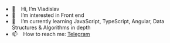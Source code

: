 - 👋 &nbsp;&nbsp; Hi, I’m Vladislav
- 👀 &nbsp;&nbsp; I’m interested in Front end
- 🌱 &nbsp;&nbsp; I’m currently learning JavaScript, TypeScript, Angular, Data Structures & Algorithms in depth
- 📫 &nbsp;&nbsp; How to reach me: <a href="https://t.me/SelfMismatch">Telegram</a>

<!---
self-mismatch/self-mismatch is a ✨ special ✨ repository because its `README.md` (this file) appears on your GitHub profile.
You can click the Preview link to take a look at your changes.
--->

